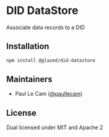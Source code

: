 # DID DataStore

Associate data records to a DID

## Installation

```sh
npm install @glazed/did-datastore
```

## Maintainers

- Paul Le Cam ([@paullecam](http://github.com/paullecam))

## License

Dual licensed under MIT and Apache 2
